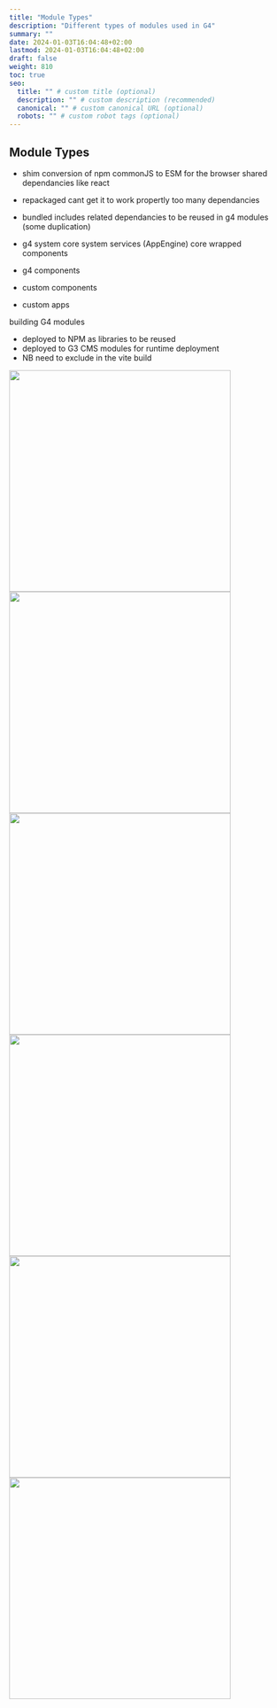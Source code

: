 ```yaml
---
title: "Module Types"
description: "Different types of modules used in G4"
summary: ""
date: 2024-01-03T16:04:48+02:00
lastmod: 2024-01-03T16:04:48+02:00
draft: false
weight: 810
toc: true
seo:
  title: "" # custom title (optional)
  description: "" # custom description (recommended)
  canonical: "" # custom canonical URL (optional)
  robots: "" # custom robot tags (optional)
---
```


## Module Types

- shim
  conversion of npm commonJS to ESM for the browser
  shared dependancies like react

- repackaged
  cant get it to work propertly too many dependancies

- bundled
  includes related dependancies to be reused in g4 modules (some duplication)

- g4 system
  core system services (AppEngine)
  core wrapped components

- g4 components
- custom components
- custom apps

building G4 modules

- deployed to NPM as libraries to be reused
- deployed to G3 CMS modules for runtime deployment
- NB need to exclude in the vite build

<img src="/images/ModuleTypes_01.png" width=400px>
<img src="/images/ModuleTypes_02.png" width=400px>
<img src="/images/ModuleTypes_03.png" width=400px>
<img src="/images/ModuleTypes_06.png" width=400px>
<img src="/images/ModuleTypes_07.png" width=400px>
<img src="/images/ModuleTypes_08.png" width=400px>
